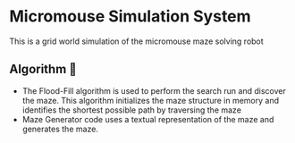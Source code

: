 # Micromouse Simulation System
This is a grid world simulation of the micromouse maze solving robot

## Algorithm 🧪
- The Flood-Fill algorithm is used to perform the search run and discover the maze. This algorithm initializes the maze structure in memory and identifies the shortest possible path by traversing the maze
- Maze Generator code uses a textual representation of the maze and generates the maze.

